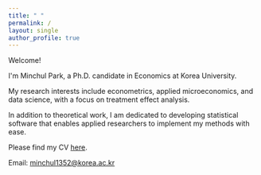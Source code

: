 ```yaml
---
title: " "
permalink: /
layout: single
author_profile: true
---
```

Welcome!

I'm Minchul Park, a Ph.D. candidate in Economics at Korea University.

My research interests include econometrics, applied microeconomics, and data science, with a focus on treatment effect analysis.

In addition to theoretical work, I am dedicated to developing statistical software that enables applied researchers to implement my methods with ease.

Please find my CV [here](/files/CV_20251030.pdf).

Email: [minchul1352@korea.ac.kr](mailto:minchul1352@korea.ac.kr)
